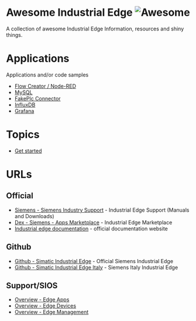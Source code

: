 # Awesome Industrial Edge ![Awesome](https://cdn.rawgit.com/sindresorhus/awesome/d7305f38d29fed78fa85652e3a63e154dd8e8829/media/badge.svg)
A collection of awesome Industrial Edge Information, resources and shiny things.


# Applications
Applications and/or code samples
* [Flow Creator / Node-RED](./NODERED.md)
* [MySQL](./MySQL-App/)
* [FakePlc Connector](https://github.com/siemens-nl-fa/Industrial-Edge-FakePLC-Connector)
* [InfluxDB](./InfluxDB-App/)
* [Grafana](./Grafana-App/)

# Topics
* [Get started](./GET-STARTED.md)

# URLs

## Official
* [Siemens - Siemens Industry Support](https://support.industry.siemens.com/cs/search?t=all&search=industrial%20edge&type=ProductSupport%2CCatalog%2CCertificate%2CDownload%2CFaq%2CManual%2CCharacteristic%2CProductNote%2CDownloadSoftwareArchive%2CExampleOfUse%2CSlk&lc=nl-NL) - Industrial Edge Support (Manuals and Downloads)
* [Dex - Siemens - Apps Marketplace](https://www.dex.siemens.com/?selected=edge) - Industrial Edge Marketplace
* [Industrial edge documentation](https://docs.eu1.edge.siemens.cloud/) - official documentation website

## Github
  * [Github - Simatic Industrial Edge](https://github.com/industrial-edge) - Official Siemens Industrial Edge 
  * [Github - Simatic Industrial Edge Italy](https://github.com/SiemensIndustrialEdgeITA) - Siemens Italy Industrial Edge 

## Support/SIOS
* [Overview - Edge Apps](https://support.industry.siemens.com/cs/products?mfn=ps&pnid=26131&lc=en-US)
* [Overview - Edge Devices](https://support.industry.siemens.com/cs/products?mfn=ps&pnid=26135&lc=en-US)
* [Overview - Edge Management](https://support.industry.siemens.com/cs/products?mfn=ps&pnid=26128&lc=en-US)

